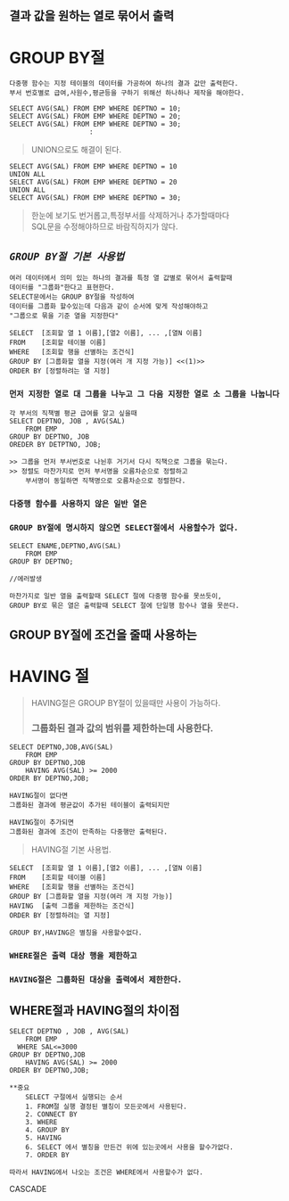 ## 결과 값을 원하는 열로 묶어서 출력
# GROUP BY절   
```
다중행 함수는 지정 테이블의 데이터를 가공하여 하나의 결과 값만 출력한다.
부서 번호별로 급여,사원수,평균등을 구하기 위해선 하나하나 제작을 해야한다.

SELECT AVG(SAL) FROM EMP WHERE DEPTNO = 10;
SELECT AVG(SAL) FROM EMP WHERE DEPTNO = 20;
SELECT AVG(SAL) FROM EMP WHERE DEPTNO = 30;
                    :
```
> UNION으로도 해결이 된다.
```
SELECT AVG(SAL) FROM EMP WHERE DEPTNO = 10
UNION ALL
SELECT AVG(SAL) FROM EMP WHERE DEPTNO = 20
UNION ALL
SELECT AVG(SAL) FROM EMP WHERE DEPTNO = 30;
```
> 한눈에 보기도 번거롭고,특정부서를 삭제하거나 추가할때마다   
> SQL문을 수정해야하므로 바람직하지가 않다.   

## _`GROUP BY절 기본 사용법`_
```
여러 데이터에서 의미 있는 하나의 결과를 특정 열 값별로 묶어서 출력할때
데이터를 "그룹화"한다고 표현한다.
SELECT문에서는 GROUP BY절을 작성하여
데이터를 그룹화 할수있는데 다음과 같이 순서에 맞게 작성해야하고
"그룹으로 묶을 기준 열을 지정한다"
```
```
SELECT  [조회할 열 1 이름],[열2 이름], ... ,[열N 이름]
FROM    [조회할 테이블 이름]
WHERE   [조회할 행을 선별하는 조건식]
GROUP BY [그룹화할 열을 지정(여러 개 지정 가능)] <<(1)>>
ORDER BY [정렬하려는 열 지정]
```
### __`먼저 지정한 열로 대 그룹을 나누고 그 다음 지정한 열로 소 그룹을 나눕니다`__   
```
각 부서의 직책별 평균 급여를 알고 싶을때
SELECT DEPTNO, JOB , AVG(SAL)
    FROM EMP
GROUP BY DEPTNO, JOB
OREDER BY DETPTNO, JOB;

>> 그룹을 먼저 부서번호로 나뉜후 거기서 다시 직책으로 그룹을 묶는다.
>> 정렬도 마찬가지로 먼저 부서명을 오름차순으로 정렬하고
    부서명이 동일하면 직책명으로 오름차순으로 정렬한다.
```

### __`다중행 함수를 사용하지 않은 일반 열은`__
### __`GROUP BY절에 명시하지 않으면 SELECT절에서 사용할수가 없다.`__
```
SELECT ENAME,DEPTNO,AVG(SAL)
    FROM EMP
GROUP BY DEPTNO;

//에러발생

마찬가지로 일반 열을 출력할때 SELECT 절에 다중행 함수를 못쓰듯이,
GROUP BY로 묶은 열은 출력할때 SELECT 절에 단일행 함수나 열을 못쓴다.
```

## GROUP BY절에 조건을 줄때 사용하는
# HAVING 절

> HAVING절은 GROUP BY절이 있을때만 사용이 가능하다.   
> ### 그룹화된 결과 값의 범위를 제한하는데 사용한다.   
```
SELECT DEPTNO,JOB,AVG(SAL)
    FROM EMP
GROUP BY DEPTNO,JOB
    HAVING AVG(SAL) >= 2000
ORDER BY DEPTNO,JOB;

HAVING절이 없다면
그룹화된 결과에 평균값이 추가된 테이블이 출력되지만

HAVING절이 추가되면
그룹화된 결과에 조건이 만족하는 다중행만 출력된다.
```
> HAVING절 기본 사용법.   
```
SELECT  [조회할 열 1 이름],[열2 이름], ... ,[열N 이름]
FROM    [조회할 테이블 이름]
WHERE   [조회할 행을 선별하는 조건식]
GROUP BY [그룹화할 열을 지정(여러 개 지정 가능)]
HAVING  [출력 그룹을 제한하는 조건식]
ORDER BY [정렬하려는 열 지정]
```
`GROUP BY,HAVING은 별칭을 사용할수없다.`

### __`WHERE절은 출력 대상 행을 제한하고`__
### __`HAVING절은 그룹화된 대상을 출력에서 제한한다.`__

## WHERE절과 HAVING절의 차이점
```
SELECT DEPTNO , JOB , AVG(SAL)
    FROM EMP
  WHERE SAL<=3000
GROUP BY DEPTNO,JOB
    HAVING AVG(SAL) >= 2000
ORDER BY DEPTNO,JOB;

**중요
    SELECT 구절에서 실행되는 순서
    1. FROM절 실행 결정된 별칭이 모든곳에서 사용된다.
    2. CONNECT BY
    3. WHERE
    4. GROUP BY
    5. HAVING
    6. SELECT 에서 별칭을 만든건 위에 있는곳에서 사용을 할수가없다.
    7. ORDER BY

따라서 HAVING에서 나오는 조건은 WHERE에서 사용할수가 없다.
```

CASCADE